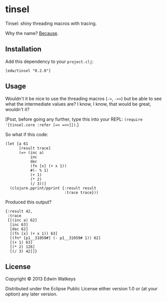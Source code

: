 # tinsel

Tinsel: shiny threading macros with tracing.

Why the name? [Because](http://doc.poseur.com/xmas-eve-macros).

## Installation

Add this dependency to your `project.clj`:

```
[edw/tinsel "0.2.0"]
```

## Usage

Wouldn't it be nice to use the threading macros (`->`, `->>`) but be
able to see what the intermediate values are? I know, I know, that
would be great, wouldn't it?

[Psst, before going any further, type this into your REPL:
`(require '[tinsel.core :refer [=> =>>]])`.]

So what if this code:

    (let [a 61
          [result trace]
          (=> (inc a)
               inc
               dec
               (fn [x] (+ x 1))
               #(- % 1)
               (+ 1)
               (* 2)
               (/ 3))]
      (clojure.pprint/pprint {:result result
                              :trace trace}))

Produced this output?

    {:result 42,
     :trace
     [[(inc a) 62]
      [inc 63]
      [dec 62]
      [(fn [x] (+ x 1)) 63]
      [(fn* [p1__31059#] (- p1__31059# 1)) 62]
      [(+ 1) 63]
      [(* 2) 126]
      [(/ 3) 42]]}

## License

Copyright © 2013 Edwin Watkeys

Distributed under the Eclipse Public License either version 1.0 or (at
your option) any later version.
